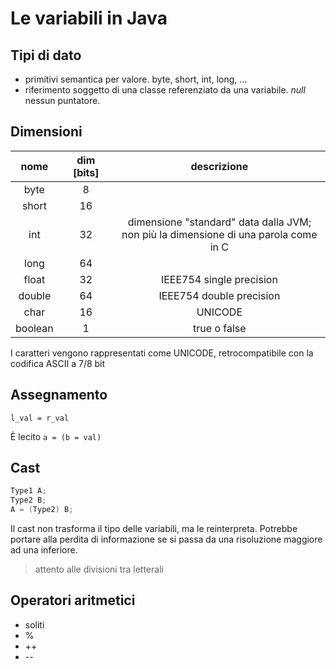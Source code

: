 # Le variabili in Java

## Tipi di dato
  - primitivi
    semantica per valore. byte, short, int, long, ...
  - riferimento
    soggetto di una classe referenziato da una variabile. _null_ nessun puntatore.

## Dimensioni
| nome | dim [bits] | descrizione |
|:---:|:---:|:---:|
| byte | 8 |  |
| short | 16 |  |
| int | 32 | dimensione "standard" data dalla JVM;<br>non più la dimensione di una parola come in C |
| long | 64 |  |
| float | 32 | IEEE754 single precision |
| double | 64 | IEEE754 double precision |
| char | 16 | UNICODE |
| boolean | 1 | true o false |


I caratteri vengono rappresentati come UNICODE, retrocompatibile con la codifica ASCII a 7/8 bit

## Assegnamento
`l_val = r_val`

È lecito `a = (b = val)`

## Cast
```java
Type1 A;
Type2 B;
A = (Type2) B;
```

Il cast non trasforma il tipo delle variabili, ma le reinterpreta. Potrebbe portare alla perdita di informazione se si passa da una risoluzione maggiore ad una inferiore.

> attento alle divisioni tra letterali

## Operatori aritmetici
- soliti
- %
- ++
- \-\-